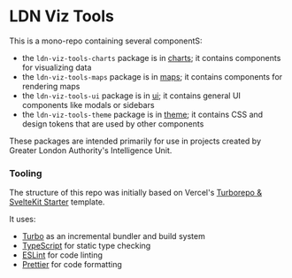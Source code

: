 # LDN Viz Tools

This is a mono-repo containing several componentS:

- the `ldn-viz-tools-charts` package is in [charts](./packages/charts); it contains components for visualizing data 
- the `ldn-viz-tools-maps` package is in [maps](./packages/maps); it contains components for rendering maps
- the `ldn-viz-tools-ui` package is in [ui](./packages/ui); it contains general UI components like modals or sidebars
- the `ldn-viz-tools-theme` package is in [theme](./packages/theme); it contains CSS and design tokens that are used by other components

These packages are intended primarily for use in projects created by Greater London Authority's Intelligence Unit.

### Tooling

The structure of this repo was initially based on Vercel's [Turborepo & SvelteKit Starter](https://vercel.com/templates/svelte/turborepo-sveltekit-starter) template.

It uses:

- [Turbo](https://turbo.build/) as an incremental bundler and build system
- [TypeScript](https://www.typescriptlang.org/) for static type checking
- [ESLint](https://eslint.org/) for code linting
- [Prettier](https://prettier.io) for code formatting

